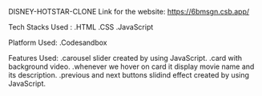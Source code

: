 DISNEY-HOTSTAR-CLONE
Link for the website:
https://6bmsgn.csb.app/

Tech Stacks Used :
.HTML
.CSS
.JavaScript


Platform Used:
.Codesandbox


Features Used:
.carousel slider created by using JavaScript.
.card with background video.
.whenever we hover on card it display movie name and its description.
.previous and next buttons slidind effect created by using JavaScript.
